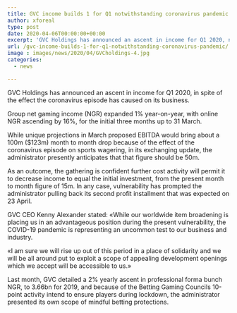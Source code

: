 ```yaml
---
title: GVC income builds 1 for Q1 notwithstanding coronavirus pandemic
author: xforeal 
type: post
date: 2020-04-06T00:00:00+00:00
excerpt: 'GVC Holdings has announced an ascent in income for Q1 2020, notwithstanding the effect the coronavirus episode has caused on its business '
url: /gvc-income-builds-1-for-q1-notwithstanding-coronavirus-pandemic/
image : images/news/2020/04/GVCholdings-4.jpg
categories:
  - news

---
```

GVC Holdings has announced an ascent in income for Q1 2020, in spite of the effect the coronavirus episode has caused on its business. 

Group net gaming income (NGR) expanded 1&percnt; year-on-year, with online NGR ascending by 16&percnt;, for the initial three months up to 31 March. 

While unique projections in March proposed EBITDA would bring about a 100m ($123m) month to month drop because of the effect of the coronavirus episode on sports wagering, in its exchanging update, the administrator presently anticipates that that figure should be 50m. 

As an outcome, the gathering is confident further cost activity will permit it to decrease income to equal the initial investment, from the present month to month figure of 15m. In any case, vulnerability has prompted the administrator pulling back its second profit installment that was expected on 23 April. 

GVC CEO Kenny Alexander stated: &#171;While our worldwide item broadening is placing us in an advantageous position during the present vulnerability, the COVID-19 pandemic is representing an uncommon test to our business and industry. 

&#171;I am sure we will rise up out of this period in a place of solidarity and we will be all around put to exploit a scope of appealing development openings which we accept will be accessible to us.&#187; 

Last month, GVC detailed a 2&percnt; yearly ascent in professional forma bunch NGR, to 3.66bn for 2019, and because of the Betting Gaming Councils 10-point activity intend to ensure players during lockdown, the administrator presented its own scope of mindful betting protections.